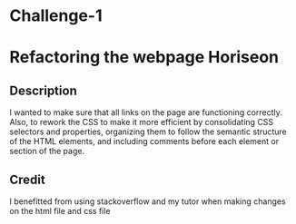 # Challenge-1

# Refactoring the webpage Horiseon

## Description

I wanted to make sure that all links on the page are functioning correctly. Also, to rework the CSS to make it more efficient by consolidating CSS selectors and properties, organizing them to follow the semantic structure of the HTML elements, and including comments before each element or section of the page.

## Credit

I benefitted from using stackoverflow and my tutor when making changes on the html file and css file
